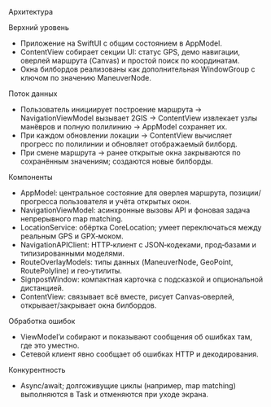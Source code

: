 Архитектура

Верхний уровень
- Приложение на SwiftUI с общим состоянием в AppModel.
- ContentView собирает секции UI: статус GPS, демо навигации, оверлей маршрута (Canvas) и простой поиск по координатам.
- Окна билбордов реализованы как дополнительная WindowGroup с ключом по значению ManeuverNode.

Поток данных
- Пользователь инициирует построение маршрута → NavigationViewModel вызывает 2GIS → ContentView извлекает узлы манёвров и полную полилинию → AppModel сохраняет их.
- При каждом обновлении локации → ContentView вычисляет прогресс по полилинии и обновляет отображаемый билборд.
- При смене маршрута → ранее открытые окна закрываются по сохранённым значениям; создаются новые билборды.

Компоненты
- AppModel: центральное состояние для оверлея маршрута, позиции/прогресса пользователя и учёта открытых окон.
- NavigationViewModel: асинхронные вызовы API и фоновая задача непрерывного map matching.
- LocationService: обёртка CoreLocation; умеет переключаться между реальным GPS и GPX‑моком.
- NavigationAPIClient: HTTP‑клиент с JSON‑кодеками, прод‑базами и типизированными моделями.
- RouteOverlayModels: типы данных (ManeuverNode, GeoPoint, RoutePolyline) и гео‑утилиты.
- SignpostWindow: компактная карточка с подсказкой и опциональной дистанцией.
- ContentView: связывает всё вместе, рисует Canvas‑оверлей, открывает/закрывает окна билбордов.

Обработка ошибок
- ViewModel’и собирают и показывают сообщения об ошибках там, где это уместно.
- Сетевой клиент явно сообщает об ошибках HTTP и декодирования.

Конкурентность
- Async/await; долгоживущие циклы (например, map matching) выполняются в Task и отменяются при уходе экрана.
